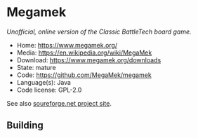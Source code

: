 # Megamek

_Unofficial, online version of the Classic BattleTech board game._

- Home: https://www.megamek.org/
- Media: https://en.wikipedia.org/wiki/MegaMek
- Download: https://www.megamek.org/downloads
- State: mature
- Code: https://github.com/MegaMek/megamek
- Language(s): Java
- Code license: GPL-2.0

See also [soureforge.net project site](https://sourceforge.net/projects/megamek/?source=directory).

## Building

